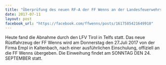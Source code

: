 ```yaml
---
title: "Überprüfung des neuen RF-A der FF Wenns an der Landesfeuerwehrschule in Telfs"
date: 2017-07-11
layout: post
facebook_url: "https://facebook.com/ffwenns/posts/1617585421649910"
---
```


Heute fand die Abnahme durch den LFV Tirol in Telfs statt. Das neue Rüstfahrzeug der FF Wenns wird am Donnerstag den 27.Juli 2017 von der Firma Empl in Kaltenbach, nach einer ausführlichen Einschulung, offiziell an die FF Wenns übergeben. Die Einweihung findet am SONNTAG DEN 24. SEPTEMBER statt.